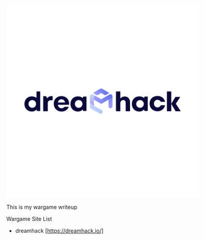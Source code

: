 <p align="center" width="50%">
<img src="dreamhack_logo.png"/>
</p>

This is my wargame writeup 

Wargame Site List

* dreamhack [https://dreamhack.io/]
